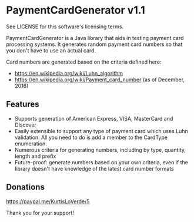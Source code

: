 PaymentCardGenerator v1.1
=========================

See LICENSE for this software's licensing terms.

PaymentCardGenerator is a Java library that aids in testing payment card processing systems.
It generates random payment card numbers so that you don't have to use an actual card.

Card numbers are generated based on the criteria defined here:

* https://en.wikipedia.org/wiki/Luhn_algorithm
* https://en.wikipedia.org/wiki/Payment_card_number (as of December, 2016)


## Features

* Supports generation of American Express, VISA, MasterCard and Discover
* Easily extensible to support any type of payment card which uses Luhn validation.  All you need to do is add a member to the CardType enumeration.
* Numerous criteria for generating numbers, including by type, quantity, length and prefix
* Future-proof:  generate numbers based on your own criteria, even if the library doesn't have knowledge of the latest card number formats


## Donations

https://paypal.me/KurtisLoVerde/5

Thank you for your support!
